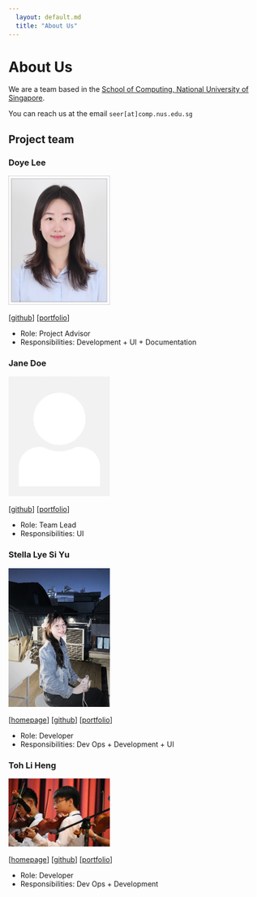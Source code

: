 ```yaml
---
  layout: default.md
  title: "About Us"
---
```


# About Us

We are a team based in the [School of Computing, National University of Singapore](http://www.comp.nus.edu.sg).

You can reach us at the email `seer[at]comp.nus.edu.sg`

## Project team

### Doye Lee

<img src="images/doyelee0313.png" width="200px">

[[github](https://github.com/doyelee0313)]
[[portfolio](team/doyelee0313.md)]

* Role: Project Advisor
* Responsibilities: Development + UI + Documentation

### Jane Doe

<img src="images/johndoe.png" width="200px">

[[github](http://github.com/johndoe)]
[[portfolio](team/johndoe.md)]

* Role: Team Lead
* Responsibilities: UI

### Stella Lye Si Yu

<img src="images/STELLA-LYE.jpg" width="200px">

[[homepage](http://STELLA-LYE.github.io)]
[[github](https://github.com/STELLA-LYE)] 
[[portfolio](team/STELLA-LYE.md)]

* Role: Developer
* Responsibilities: Dev Ops + Development + UI

### Toh Li Heng

<img src="images/tohlh.png" width="200px">

[[homepage](http://tohlh.github.io)]
[[github](http://github.com/tohlh)]
[[portfolio](team/tohlh.md)]

* Role: Developer
* Responsibilities: Dev Ops + Development
